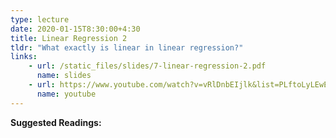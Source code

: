 ```yaml
---
type: lecture
date: 2020-01-15T8:30:00+4:30
title: Linear Regression 2
tldr: "What exactly is linear in linear regression?"
links: 
    - url: /static_files/slides/7-linear-regression-2.pdf
      name: slides
    - url: https://www.youtube.com/watch?v=vRlDnbEIjlk&list=PLftoLyLEwECCQjh7OTmrteMveaomqpVF0&index=8
      name: youtube
---
```

**Suggested Readings:**
